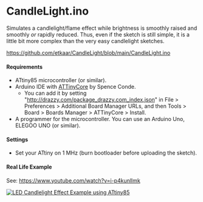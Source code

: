
# CandleLight.ino
Simulates a candlelight/flame effect while brightness is smoothly raised and smoothly *or* rapidly reduced. Thus, even if the sketch is still simple, it is a little bit more complex than the very easy candlelight sketches.

https://github.com/etkaar/CandleLight/blob/main/CandleLight.ino

#### Requirements

- ATtiny85 microcontroller (or similar).
- Arduino IDE with [ATTinyCore](https://github.com/SpenceKonde/ATTinyCore) by Spence Conde.
  - You can add it by setting "http://drazzy.com/package_drazzy.com_index.json" in File > Preferences > Additional Board Manager URLs, and then Tools > Board > Boards Manager > ATTinyCore > Install.
- A programmer for the microcontroller. You can use an Arduino Uno, ELEGOO UNO (or similar).

#### Settings
- Set your ATtiny on 1 MHz (burn bootloader before uploading the sketch).

#### Real Life Example

See: https://www.youtube.com/watch?v=i-p4kunlImk

[![LED Candlelight Effect Example using ATtiny85](https://img.youtube.com/vi/i-p4kunlImk/maxresdefault.jpg)](https://www.youtube.com/watch?v=i-p4kunlImk)

